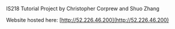IS218 Tutorial Project
by Christopher Corprew and Shuo Zhang

Website hosted here: [http://52.226.46.200](http://52.226.46.200)
